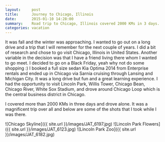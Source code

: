 ```yaml
---
layout:     post
title:      Journey to Chicago, Illinois
date:       2015-01-10 14:28:00
summary:    Road trip to Chicago, Illinois covered 2000 KMs in 3 days.
categories: vacation
---
```


It was fall and the winter was approaching. I wanted to go out on a long drive and a trip that I will remember for the
next couple of years. I did a bit of research and chose to go visit Chicago, Illinois in United States. Another variable
in the decision was that I have a friend living there whom I wanted to go meet. I decided to go on a Black Friday, yeah why not do
some shopping :) I booked a full size sedan Kia Optima 2014 from Enterprise rentals and ended up in Chicago via Sarnia
cruising through Lansing and Michigan City. It was a long drive but fun and a great learning experience. I had the 
opportunity to visit Lincoln Park, Willis Tower, Chicago Bean, Chicago River, White Sox Stadium, and drove around Chicago 
Loop which is the central business district in Chicago. 

I covered more than 2000 KMs in three days and drove alone. It was a magnificent trip over all and below are some of the shots that I took while I was there.

![Chicago Skyline]({{ site.url }}/images/JAT_6197.jpg)
![Lincoln Park Flowers]({{ site.url }}/images/JAT_6123.jpg)
![Lincoln Park Zoo]({{ site.url }}/images/JAT_6182.jpg)